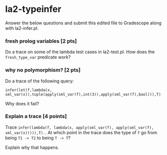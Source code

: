 # la2-typeinfer

Answer the below questions and submit this edited file to Gradescope along with la2-infer.pl.

### fresh prolog variables [2 pts]

Do a trace on some of the lambda test cases in la2-test.pl.  How does the `fresh_type_var` predicate work?

### why no polymorphism? [2 pts]

Do a trace of the following query:
```
infer(let(f,lambda(x, sml_var(x)),tuple(apply(sml_var(f),int(3)),apply(sml_var(f),bool))),T).
```
Why does it fail?

### Explain a trace [4 points]

Trace `infer(lambda(f, lambda(x, apply(sml_var(f), apply(sml_var(f), sml_var(x))))),T).`.
At which point in the trace does the type of `f` go from being `T1 -> T2` to being `T -> T`?

Explain why that happens.